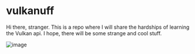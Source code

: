 # vulkanuff

Hi there, stranger.
This is a repo where I will share the hardships of learning the Vulkan api.
I hope, there will be some strange and cool stuff.

![image](https://github.com/user-attachments/assets/9eb72b03-3831-4872-b198-c89a031aed7c)
